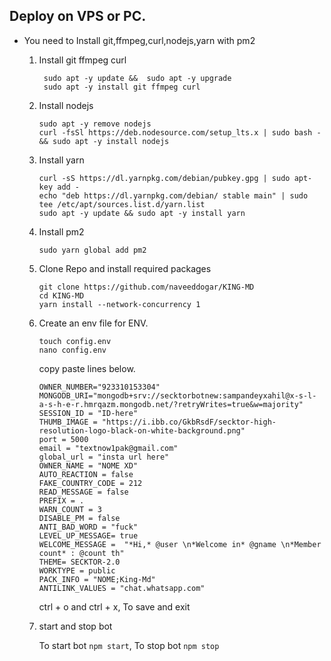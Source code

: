 ## Deploy on VPS or PC.
- You need to Install git,ffmpeg,curl,nodejs,yarn with pm2 
   1. Install git ffmpeg curl 
      ```
       sudo apt -y update &&  sudo apt -y upgrade 
       sudo apt -y install git ffmpeg curl
      ```
   2. Install nodejs 
      ```
      sudo apt -y remove nodejs
      curl -fsSl https://deb.nodesource.com/setup_lts.x | sudo bash - && sudo apt -y install nodejs
      ```

   3. Install yarn
      ```
      curl -sS https://dl.yarnpkg.com/debian/pubkey.gpg | sudo apt-key add - 
      echo "deb https://dl.yarnpkg.com/debian/ stable main" | sudo tee /etc/apt/sources.list.d/yarn.list
      sudo apt -y update && sudo apt -y install yarn
      ```

   4. Install pm2
      ```
      sudo yarn global add pm2
      ```

   5. Clone Repo and install required packages
      ```
      git clone https://github.com/naveeddogar/KING-MD
      cd KING-MD
      yarn install --network-concurrency 1
      ```

   6. Create an env file for ENV. 
      ```
      touch config.env
      nano config.env
      ```
      copy paste lines below.

      ```
      OWNER_NUMBER="923310153304"
      MONGODB_URI="mongodb+srv://secktorbotnew:sampandeyxahil@x-s-l-a-s-h-e-r.hmrqazm.mongodb.net/?retryWrites=true&w=majority"
      SESSION_ID = "ID-here"
      THUMB_IMAGE = "https://i.ibb.co/GkbRsdF/secktor-high-resolution-logo-black-on-white-background.png"
      port = 5000
      email = "textnow1pak@gmail.com"
      global_url = "insta url here"
      OWNER_NAME = "NOME XD"
      AUTO_REACTION = false
      FAKE_COUNTRY_CODE = 212
      READ_MESSAGE = false
      PREFIX = .
      WARN_COUNT = 3
      DISABLE_PM = false
      ANTI_BAD_WORD = "fuck"
      LEVEL_UP_MESSAGE= true
      WELCOME_MESSAGE =  "*Hi,* @user \n*Welcome in* @gname \n*Member count* : @count th"
      THEME= SECKTOR-2.0
      WORKTYPE = public
      PACK_INFO = "NOME;King-Md"
      ANTILINK_VALUES = "chat.whatsapp.com"
      
      ```
      ctrl + o and ctrl + x, To save and exit

   7. start and stop bot

      To start bot ``` npm start ```,
      To stop bot ``` npm stop ```
